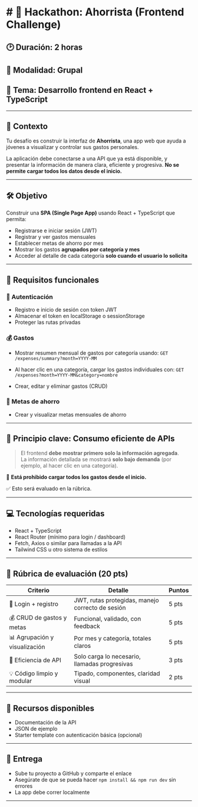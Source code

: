 # # 🧠 Hackathon: Ahorrista (Frontend Challenge)

## 🕑 Duración: 2 horas  
## 📍 Modalidad: Grupal  
## 🧪 Tema: Desarrollo frontend en React + TypeScript

---

## 🎯 Contexto

Tu desafío es construir la interfaz de **Ahorrista**, una app web que ayuda a jóvenes a visualizar y controlar sus gastos personales.

La aplicación debe conectarse a una API que ya está disponible, y presentar la información de manera clara, eficiente y progresiva. **No se permite cargar todos los datos desde el inicio.**

---

## 🛠️ Objetivo

Construir una **SPA (Single Page App)** usando React + TypeScript que permita:

- Registrarse e iniciar sesión (JWT)
- Registrar y ver gastos mensuales
- Establecer metas de ahorro por mes
- Mostrar los gastos **agrupados por categoría y mes**
- Acceder al detalle de cada categoría **solo cuando el usuario lo solicita**

---

## 🧩 Requisitos funcionales

### 🔐 Autenticación
- Registro e inicio de sesión con token JWT
- Almacenar el token en localStorage o sessionStorage
- Proteger las rutas privadas

### 💰 Gastos
- Mostrar resumen mensual de gastos por categoría usando:  <code>GET /expenses/summary?month=YYYY-MM</code>
- Al hacer clic en una categoría, cargar los gastos individuales con: <code>GET /expenses?month=YYYY-MM&category=nombre</code>

- Crear, editar y eliminar gastos (CRUD)

### 🎯 Metas de ahorro
- Crear y visualizar metas mensuales de ahorro

---

## 🧠 Principio clave: **Consumo eficiente de APIs**

> El frontend **debe mostrar primero solo la información agregada**.  
> La información detallada se mostrará **solo bajo demanda** (por ejemplo, al hacer clic en una categoría).

🚫 **Está prohibido cargar todos los gastos desde el inicio.**

✅ Esto será evaluado en la rúbrica.

---

## 💻 Tecnologías requeridas

- React + TypeScript
- React Router (mínimo para login / dashboard)
- Fetch, Axios o similar para llamadas a la API
- Tailwind CSS u otro sistema de estilos

---

## 🧪 Rúbrica de evaluación (20 pts)

| Criterio | Detalle | Puntos |
|---------|---------|--------|
| 🔐 Login + registro | JWT, rutas protegidas, manejo correcto de sesión | 5 pts |
| 💰 CRUD de gastos y metas | Funcional, validado, con feedback | 5 pts |
| 📊 Agrupación y visualización | Por mes y categoría, totales claros | 5 pts |
| 🚀 Eficiencia de API | Solo carga lo necesario, llamadas progresivas | 3 pts |
| 💡 Código limpio y modular | Tipado, componentes, claridad visual | 2 pts |

---

## 📎 Recursos disponibles

- Documentación de la API
- JSON de ejemplo
- Starter template con autenticación básica (opcional)

---

## 🏁 Entrega

- Sube tu proyecto a GitHub y comparte el enlace
- Asegúrate de que se pueda hacer `npm install && npm run dev` sin errores
- La app debe correr localmente

---

